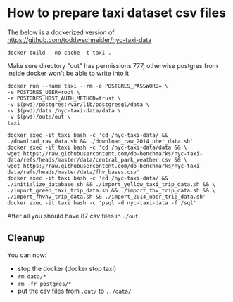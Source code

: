 # How to prepare taxi dataset csv files

The below is a dockerized version of https://github.com/toddwschneider/nyc-taxi-data

```
docker build --no-cache -t taxi .
```

Make sure directory "out" has permissions 777, otherwise postgres from inside docker won't be able to write into it

```
docker run --name taxi --rm -e POSTGRES_PASSWORD= \
-e POSTGRES_USER=root \
-e POSTGRES_HOST_AUTH_METHOD=trust \
-v $(pwd)/postgres:/var/lib/postgresql/data \
-v $(pwd)/data:/nyc-taxi-data/data \
-v $(pwd)/out:/out \
taxi
```

```
docker exec -it taxi bash -c 'cd /nyc-taxi-data/ && ./download_raw_data.sh && ./download_raw_2014_uber_data.sh'
docker exec -it taxi bash -c 'cd /nyc-taxi-data/data && \
wget https://raw.githubusercontent.com/db-benchmarks/nyc-taxi-data/refs/heads/master/data/central_park_weather.csv && \
wget https://raw.githubusercontent.com/db-benchmarks/nyc-taxi-data/refs/heads/master/data/fhv_bases.csv'
docker exec -it taxi bash -c 'cd /nyc-taxi-data/ && ./initialize_database.sh && ./import_yellow_taxi_trip_data.sh && \
./import_green_taxi_trip_data.sh && ./import_fhv_trip_data.sh && \
./import_fhvhv_trip_data.sh && ./import_2014_uber_trip_data.sh'
docker exec -it taxi bash -c 'psql -d nyc-taxi-data -f /sql'
```

After all you should have 87 csv files in `./out`.

## Cleanup
You can now:
* stop the docker (docker stop taxi)
* `rm data/*`
* `rm -fr postgres/*`
* put the csv files from `.out/` to `../data/`
